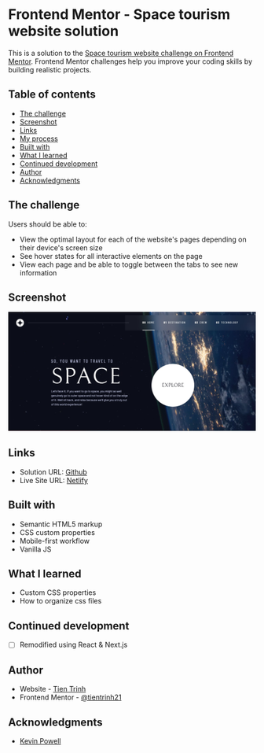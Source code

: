 # Frontend Mentor - Space tourism website solution

This is a solution to the [Space tourism website challenge on Frontend Mentor](https://www.frontendmentor.io/challenges/space-tourism-multipage-website-gRWj1URZ3). Frontend Mentor challenges help you improve your coding skills by building realistic projects.

## Table of contents

- [The challenge](#the-challenge)
- [Screenshot](#screenshot)
- [Links](#links)
- [My process](#my-process)
- [Built with](#built-with)
- [What I learned](#what-i-learned)
- [Continued development](#continued-development)
- [Author](#author)
- [Acknowledgments](#acknowledgments)

## The challenge

Users should be able to:

- View the optimal layout for each of the website's pages depending on their device's screen size
- See hover states for all interactive elements on the page
- View each page and be able to toggle between the tabs to see new information

## Screenshot

![Screenshot](./screenshot.jpg)

## Links

- Solution URL: [Github](https://github.com/tientrinh21/space-tourism-website)
- Live Site URL: [Netlify](https://space-tourism-website-tientrinh.netlify.app/)

## Built with

- Semantic HTML5 markup
- CSS custom properties
- Mobile-first workflow
- Vanilla JS

## What I learned

- Custom CSS properties
- How to organize css files

## Continued development

- [ ] Remodified using React & Next.js

## Author

- Website - [Tien Trinh](https://tientrinh.netlify.app/)
- Frontend Mentor - [@tientrinh21](https://www.frontendmentor.io/profile/tientrinh21)

## Acknowledgments

- [Kevin Powell](https://www.youtube.com/kepowob)
